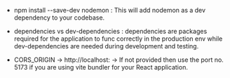 - npm install --save-dev nodemon : This will add nodemon as a dev dependency to your codebase.

- dependencies vs dev-dependencies : dependencies are packages required for the application to func correctly in the production env while dev-dependencies are needed during development and testing.

- CORS_ORIGIN -> http://localhost:<portNumber> -> If not provided then use the port no. 5173 if you are using vite bundler for your React application.